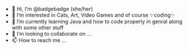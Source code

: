 - 👋 Hi, I’m @badgebadge (she/her)
- 👀 I’m interested in Cats, Art, Video Games and of course ✨coding✨
- 🌱 I’m currently learning Java and how to code properly in genral along with some other stuff
- 💞️ I’m looking to collaborate on ...
- 📫 How to reach me ...

<!---
badgebadge/badgebadge is a ✨ special ✨ repository because its `README.md` (this file) appears on your GitHub profile.
You can click the Preview link to take a look at your changes.
--->

